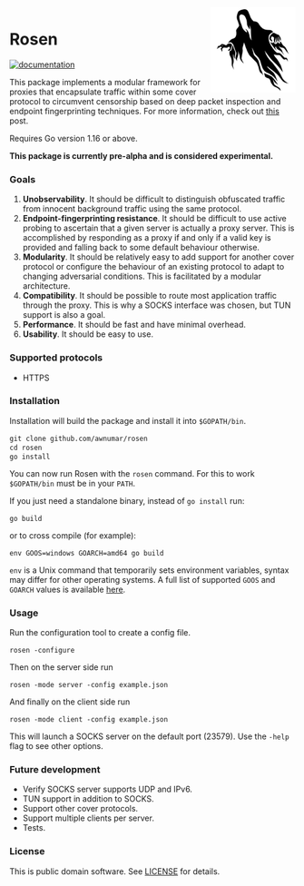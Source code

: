 <img align="right" src="icon.svg" width="150px">

# Rosen

[![documentation](https://godoc.org/github.com/awnumar/rosen?status.svg)](https://godoc.org/github.com/awnumar/rosen)

This package implements a modular framework for proxies that encapsulate traffic within some cover protocol to circumvent censorship based on deep packet inspection and endpoint fingerprinting techniques. For more information, check out [this](http://spacetime.dev/rosen-censorship-resistant-proxy-tunnel) post.

Requires Go version 1.16 or above.

**This package is currently pre-alpha and is considered experimental.**

### Goals

1. **Unobservability**. It should be difficult to distinguish obfuscated traffic from innocent background traffic using the same protocol.
2. **Endpoint-fingerprinting resistance**. It should be difficult to use active probing to ascertain that a given server is actually a proxy server. This is accomplished by responding as a proxy if and only if a valid key is provided and falling back to some default behaviour otherwise.
3. **Modularity**. It should be relatively easy to add support for another cover protocol or configure the behaviour of an existing protocol to adapt to changing adversarial conditions. This is facilitated by a modular architecture.
4. **Compatibility**. It should be possible to route most application traffic through the proxy. This is why a SOCKS interface was chosen, but TUN support is also a goal.
5. **Performance**. It should be fast and have minimal overhead.
6. **Usability**. It should be easy to use.

### Supported protocols

- HTTPS

### Installation

Installation will build the package and install it into `$GOPATH/bin`.

```
git clone github.com/awnumar/rosen
cd rosen
go install
```

You can now run Rosen with the `rosen` command. For this to work `$GOPATH/bin` must be in your `PATH`.

If you just need a standalone binary, instead of `go install` run:

```
go build
```

or to cross compile (for example):

```
env GOOS=windows GOARCH=amd64 go build
```

`env` is a Unix command that temporarily sets environment variables, syntax may differ for other operating systems. A full list of supported `GOOS` and `GOARCH` values is available [here](https://golang.org/doc/install/source#environment).

### Usage

Run the configuration tool to create a config file.

```
rosen -configure
```

Then on the server side run

```
rosen -mode server -config example.json
```

And finally on the client side run

```
rosen -mode client -config example.json
```

This will launch a SOCKS server on the default port (23579). Use the `-help` flag to see other options.

### Future development

- Verify SOCKS server supports UDP and IPv6.
- TUN support in addition to SOCKS.
- Support other cover protocols.
- Support multiple clients per server.
- Tests.

### License

This is public domain software. See [LICENSE](/LICENSE) for details.
